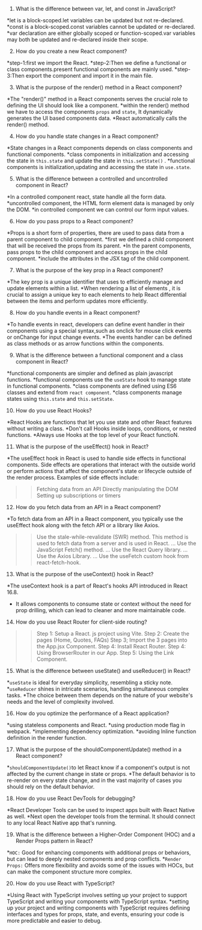 1. What is the difference between var, let, and const in JavaScript?

 *let is a block-scoped.let variables can be updated but not re-declared.        
 *const is a  block-scoped.const variables cannot be updated or re-declared.
 *var declaration are either globally scoped or function-scoped.var variables may both be updated and re-declared inside their scope.


 2. How do you create a new React component?

 *step-1:first we import the React.
 *step-2:Then we define a functional or class components.present functional components are mainly used.
 *step-3:Then export the component and import it in the main file.


 3. What is the purpose of the render() method in a React component? 

 *The "render()" method in a React components serves the crucial role to defining the UI should look like a component.
 *within the render() method we have to access the components `props` and `state`, It dynamically generates the UI based components data.
 *React automatically calls the render() method.


 4. How do you handle state changes in a React component?

*State changes in a React components depends on class components and functional components.
*class components in initialization and accessing the state in `this.state` and update the state in `this.setState()` .
*functional components is initialization,updating and accessing the state in `use.state`.


5. What is the difference between a controlled and uncontrolled component in React?

*In a controlled component react, state handle all the form data.
*uncontrolled component, the HTML form element data is managed by only the DOM.
*in controlled component we can control our form input values.


6. How do you pass props to a React component?

*Props is a short form of properties, there are used to pass data from a parent component to child component.
*first we defined a child component that will be received the props from its parent.
*In the parent components, pass props to the child component and access props in the child component.
*include the attributes in the JSX tag of the child component.


7. What is the purpose of the key prop in a React component?

*The key prop is a unique identifier that uses to efficiently manage and update elements within a list. 
*When rendering a list of elements , it is crucial to assign a unique key to each elements to help React differential between the items and perform updates more efficiently.


8. How do you handle events in a React component?

*To handle events in react, developers can define event handler in their components using a special syntax,such as onclick for mouse click events or onChange for input change events.
*The events handler can be defined as class methods or as arrow functions within the components.


9. What is the difference between a functional component and a class component in React?

*functional components are simpler and defined as plain javascript functions.
*functional components use the `useState` hook to manage state in functional components. 
*class components are defined using ES6 classes and extend from `react component`.
*class components manage states using `this.state` and `this.setState`.


10. How do you use React Hooks?

*React Hooks are functions that let you use state and other React features without writing a class.
*Don't call Hooks inside loops, conditions, or nested functions.
*Always use Hooks at the top level of your React functioN.


11. What is the purpose of the useEffect() hook in React?

*The useEffect hook in React is used to handle side effects in functional components. Side effects are operations that interact with the outside world or perform actions that affect the component's state or lifecycle outside of the render process. Examples of side effects include:

>>Fetching data from an API
>>Directly manipulating the DOM
>>Setting up subscriptions or timers


12. How do you fetch data from an API in a React component?

*To fetch data from an API in a React component, you typically use the useEffect hook along with the fetch API or a library like Axios. 

>>Use the stale-while-revalidate (SWR) method. This method is used to fetch data from a server and is used in React. ...
>>Use the JavaScript Fetch() method. ...
>>Use the React Query library. ...
>>Use the Axios Library. ...
>>Use the useFetch custom hook from react-fetch-hook.


13. What is the purpose of the useContext() hook in React?

*The useContext hook is a part of React's hooks API introduced in React 16.8.
* It allows components to consume state or context without the need for prop drilling, which can lead to cleaner and more maintainable code.


14. How do you use React Router for client-side routing?

>>Step 1: Setup a React. js project using Vite.
>>Step 2: Create the pages (Home, Quotes, FAQs) 
>>Step 3; Import the 3 pages into the App.jsx Component. 
>>Step 4: Install React Router.
>>Step 4: Using BrowserRouter in our App.
>>Step 5: Using the Link Component.


15. What is the difference between useState() and useReducer() in React?

*`useState` is ideal for everyday simplicity, resembling a sticky note.
*`useReducer` shines in intricate scenarios, handling simultaneous complex tasks. 
*The choice between them depends on the nature of your website's needs and the level of complexity involved.


16. How do you optimize the performance of a React application?

*using stateless components and React.
*using production mode flag in webpack.
*implementing dependency optimization.
*avoiding lnline  function definition in the render function.


17. What is the purpose of the shouldComponentUpdate() method in a React component?

*`shouldComponentUpdate()`to let React know if a component's output is not affected by the current change in state or props.
*The default behavior is to re-render on every state change, and in the vast majority of cases you should rely on the default behavior.


18. How do you use React DevTools for debugging?

*React Developer Tools can be used to inspect apps built with React Native as well.
*Next open the developer tools from the terminal. It should connect to any local React Native app that's running. 


19. What is the difference between a Higher-Order Component (HOC) and a Render Props pattern in React?

*`HOC:` Good for enhancing components with additional props or behaviors, but can lead to deeply nested components and prop conflicts.
*`Render Props:` Offers more flexibility and avoids some of the issues with HOCs, but can make the component structure more complex.


20. How do you use React with TypeScript?

*Using React with TypeScript involves setting up your project to support TypeScript and writing your components with TypeScript syntax.
*setting up your project and writing components with TypeScript requires defining interfaces and types for props, state, and events, ensuring your code is more predictable and easier to debug.